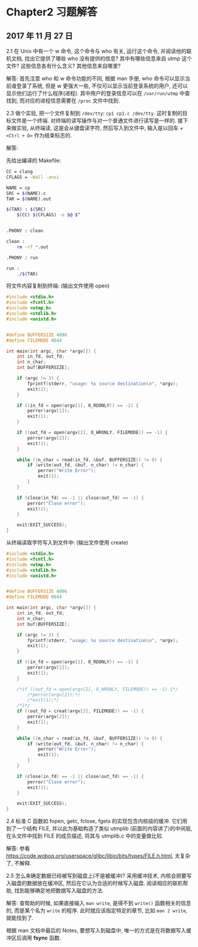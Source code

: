 # Chapter2 习题解答

## 2017 年 11 月 27 日

2.1 在 Unix 中有一个 w 命令, 这个命令与 who 有关, 运行这个命令, 并阅读他的联机文档, 找出它提供了哪些 who 没有提供的信息? 其中有哪些信息来自 utmp 这个文件? 这些信息各有什么含义? 其他信息来自哪里?

解答: 首先注意 who 和 w 命令功能的不同, 根据 man 手册, who 命令可以显示当前谁登录了系统, 但是 w 更强大一些, 不仅可以显示当前登录系统的用户, 还可以显示他们运行了什么程序(进程). 其中用户的登录信息可以在 `/var/run/utmp` 中查找到, 而对应的进程信息需要在 `/proc` 文件中找到.

2.3 做个实验, 把一个文件复制到 `/dev/tty`: `cp1 cp1.c /dev/tty`. 这时复制的目标文件是一个终端. 对终端的读写操作与对一个普通文件进行读写是一样的. 接下来做实验, 从终端读, 这是会从键盘读字符, 然后写入到文件中, 输入是以回车 + `<Ctrl + D>`  作为结束标志的.

解答: 

先给出编译的 Makefile:

```bash
CC = clang
CFLAGS = -Wall -ansi

NAME = cp
SRC = $(NAME).c
TAR = $(NAME).out

$(TAR) : $(SRC)
	$(CC) $(CFLAGS) -o $@ $^


.PHONY : clean

clean :
	rm -rf *.out

.PHONY : run

run :
	./$(TAR)
```

将文件内容复制到终端: (输出文件使用 open)

```c
#include <stdio.h>
#include <fcntl.h>
#include <utmp.h>
#include <stdlib.h>
#include <unistd.h>


#define BUFFERSIZE 4096
#define FILEMODE 0644

int main(int argc, char *argv[]) {
    int in_fd, out_fd;
    int n_char;
    int buf[BUFFERSIZE];

    if (argc != 3) {
        fprintf(stderr, "usage: %s source destination\n", *argv);
        exit(1);
    }

    if ((in_fd = open(argv[1], O_RDONLY)) == -1) {
        perror(argv[1]);
        exit(1);
    }

    if ((out_fd = open(argv[2], O_WRONLY, FILEMODE)) == -1) {
        perror(argv[2]);
        exit(1);
    }

    while ((n_char = read(in_fd, &buf, BUFFERSIZE)) != 0) {
        if (write(out_fd, &buf, n_char) != n_char) {
            perror("Write Error");
            exit(1);
        }
    }

    if (close(in_fd) == -1 || close(out_fd) == -1) {
        perror("Close error");
        exit(1);
    }

    exit(EXIT_SUCCESS);
}

```

从终端读取字符写入到文件中: (输出文件使用 create)

```c
#include <stdio.h>
#include <fcntl.h>
#include <utmp.h>
#include <stdlib.h>
#include <unistd.h>


#define BUFFERSIZE 4096
#define FILEMODE 0644

int main(int argc, char *argv[]) {
    int in_fd, out_fd;
    int n_char;
    int buf[BUFFERSIZE];

    if (argc != 3) {
        fprintf(stderr, "usage: %s source destination\n", *argv);
        exit(1);
    }

    if ((in_fd = open(argv[1], O_RDONLY)) == -1) {
        perror(argv[1]);
        exit(1);
    }

    /*if ((out_fd = open(argv[2], O_WRONLY, FILEMODE)) == -1) {*/
        /*perror(argv[2]);*/
        /*exit(1);*/
    /*}*/
    if ((out_fd = creat(argv[2], FILEMODE)) == -1) {
        perror(argv[2]);
        exit(1);
    }

    while ((n_char = read(in_fd, &buf, BUFFERSIZE)) != 0) {
        if (write(out_fd, &buf, n_char) != n_char) {
            perror("Write Error");
            exit(1);
        }
    }

    if (close(in_fd) == -1 || close(out_fd) == -1) {
        perror("Close error");
        exit(1);
    }

    exit(EXIT_SUCCESS);
}

```



2.4 标准 C 函数如 fopen, getc, fclose, fgets 的实现包含内核级的缓冲. 它们用到了一个结构 FILE, 并以此为基础构造了类似 utmplib (前面的内容讲了)的中间层,在头文件中找到 FILE 的成员描述, 将其与 utmplib.c 中的变量做比较.

解答: 参看 https://code.woboq.org/userspace/glibc/libio/bits/types/FILE.h.html, 太复杂了, 不解释.



2.5 怎么来确定数据已经被写到磁盘上(不是被缓冲)? 采用缓冲技术, 内核会把要写入磁盘的数据放在缓冲区, 然后在它认为合适的时候写入磁盘. 阅读相应的联机帮助, 找到能够确定地把数据写入磁盘的方法.

解答: 查帮助的时候, 如果直接输入 `man write`, 是得不到 `write()` 函数相关的信息的, 而是某个名为 `write` 的程序. 此时就应该指定特定的章节, 比如 `man 2 write`, 就能找到了.

根据 man 文档中最后的 Notes, 要想写入到磁盘中, 唯一的方式是在将数据写入缓冲区后调用 **fsync** 函数.































